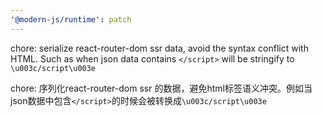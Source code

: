 ```yaml
---
'@modern-js/runtime': patch
---
```


chore: serialize react-router-dom ssr data, avoid the syntax conflict with HTML. Such as when json data contains `</script>` will be stringify to `\u003c/script\u003e`

chore: 序列化react-router-dom ssr 的数据，避免html标签语义冲突。例如当json数据中包含`</script>`的时候会被转换成`\u003c/script\u003e`
